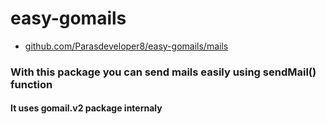 # easy-gomails
- [github.com/Parasdeveloper8/easy-gomails/mails](github.com/Parasdeveloper8/easy-gomails/mails)
### With this package you can send mails easily using sendMail() function 
#### It uses gomail.v2 package internaly

